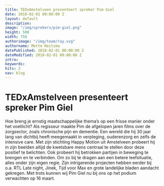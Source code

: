 ```yaml
---
title: TEDxAmstelveen presenteert spreker Pim Giel
date: 2018-02-01 00:00:00 Z
layout: default
description:
image: "/img/sprekers/pim-giel.png"
height: 500
width: 750
authorimage: "/img/team/ray.svg"
authorname: Mette Reitsma
datePublished: 2018-02-01 00:00:00 Z
dateModified: 2018-02-01 00:00:00 Z
intro:
keywords:
hits: 2
nav: blog
---
```


# TEDxAmstelveen presenteert spreker Pim Giel

<a href="{{site.url}}{{page.url}}" title="{{ page.title }}"><amp-img noloading width="250" height="250" alt="{{ page.title }}" layout="responsive" src="{{site.url}}{{ page.image }}" class="photo pull-left"></amp-img></a>

Hoe breng je ernstig maatschappelijke thema’s op een frisse manier onder het voetlicht? Als regisseur maakte Pim de afgelopen jaren films over de zorgsector, zoals chronische pijn en dementie. Een wereld die hij 30 jaar lang van dichtbij heeft meegemaakt in verpleging, ouderenzorg en zelfs de intensive care.
Met zijn stichting Happy Motion uit Amstelveen probeert hij in zijn beelden altijd de kwetsbare mens centraal te stellen door deze positief te belichten. Ook probeert hij betrokken partijen in beweging te brengen en te verbinden. Om zo bij te dragen aan een betere leefsituatie, alles onder zijn eigen regie.
Zijn intrigerende projecten hebben eerder bij o.a. RTL Late night, Jinek, Tijd voor Max en grote landelijke bladen aandacht gekregen. Met trots kunnen wij Pim Giel nu bij ons op het podium verwachten op 16 maart.
